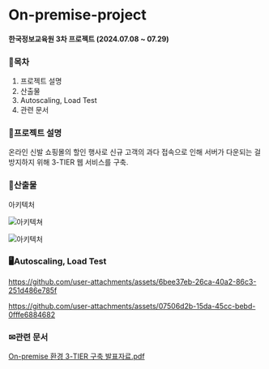 # On-premise-project

#### 한국정보교육원 3차 프로젝트 (2024.07.08 ~ 07.29)

### 🎨목차
1. 프로젝트 설명
2. 산출물
3. Autoscaling, Load Test
4. 관련 문서
   
### 🧸프로젝트 설명
온라인 신발 쇼핑몰의 할인 행사로 신규 고객의 과다 접속으로 인해 서버가 다운되는 걸 방지하지 위해 3-TIER 웹 서비스를 구축.

### 🎷산출물
아키텍처

![아키텍쳐](https://github.com/user-attachments/assets/419ad052-2f3c-4ef9-9d2d-eb8eb49ac9cd)

![아키텍처](https://github.com/user-attachments/assets/145aee79-6463-4b50-b35d-d396105c183a)




### 🖥Autoscaling, Load Test


https://github.com/user-attachments/assets/6bee37eb-26ca-40a2-86c3-251d486e785f





https://github.com/user-attachments/assets/07506d2b-15da-45cc-bebd-0fffe6884682



### ✉관련 문서
[On-premise 환경 3-TIER 구축 발표자료.pdf](https://github.com/user-attachments/files/17645117/On-premise.3-TIER.pdf)

